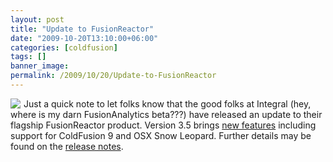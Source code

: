 ```yaml
---
layout: post
title: "Update to FusionReactor"
date: "2009-10-20T13:10:00+06:00"
categories: [coldfusion]
tags: []
banner_image: 
permalink: /2009/10/20/Update-to-FusionReactor
---
```


<img src="https://static.raymondcamden.com/images/cfjedi/logofr.png" align="left" style="margin-right:5px"/>
Just a quick note to let folks know that the good folks at Integral (hey, where is my darn FusionAnalytics beta???) have released an update to their flagship FusionReactor product. Version 3.5 brings <a href="http://www.fusion-reactor.com/newsletter/latest.cfm">new features</a> including support for ColdFusion 9 and OSX Snow Leopard. Further details may be found on the <a href="http://www.fusion-reactor.com/support/kb/FRS-230.cfm">release notes</a>.
<br clear="left">